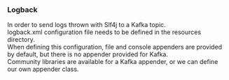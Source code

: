 ### Logback 

In order to send logs thrown with Slf4j to a Kafka topic.  
logback.xml configuration file needs to be defined in the resources directory.  
When defining this configuration, file and console appenders are provided by default, but there is no appender provided for Kafka.  
Community libraries are available for a Kafka appender, or we can define our own appender class.